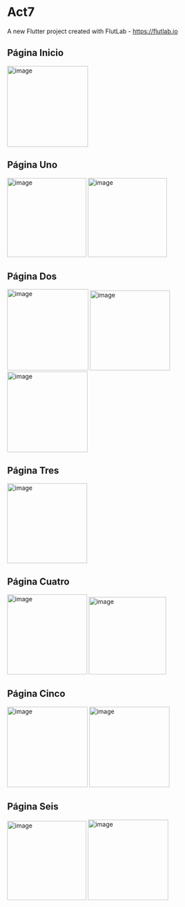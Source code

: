 # Act7

A new Flutter project created with FlutLab - https://flutlab.io

## Página Inicio
<img width="187" alt="image" src="https://github.com/user-attachments/assets/27fa3dfd-eae6-4b0e-b9db-c6fca5ed8d19" />


## Página Uno
<img width="183" alt="image" src="https://github.com/user-attachments/assets/bcff249f-ff2b-43d6-af2a-a4ca9154fa2a" />
<img width="183" alt="image" src="https://github.com/user-attachments/assets/346fe72e-806c-4f3c-bf3f-f7e2c60ba61c" />


## Página Dos
<img width="188" alt="image" src="https://github.com/user-attachments/assets/66f93544-2500-4fde-b330-6200c9a2fbbc" />
<img width="185" alt="image" src="https://github.com/user-attachments/assets/e32bf96a-a314-41d5-a703-49d7e79a23f2" />
<img width="186" alt="image" src="https://github.com/user-attachments/assets/3b18d6c3-cd1a-45a4-a76e-09b260f9f0d0" />


## Página Tres
<img width="185" alt="image" src="https://github.com/user-attachments/assets/854fa1c2-f337-4065-b2df-0052ebe943b8" />


## Página Cuatro
<img width="185" alt="image" src="https://github.com/user-attachments/assets/04c403e7-1b2d-41be-b837-1910cdb47f1f" />
<img width="179" alt="image" src="https://github.com/user-attachments/assets/7c6d0282-8922-4b04-aa41-5d037e14c810" />

## Página Cinco
<img width="186" alt="image" src="https://github.com/user-attachments/assets/f9bc6cd4-899b-40a2-bb7e-1fe1478ec220" />
<img width="186" alt="image" src="https://github.com/user-attachments/assets/b2243532-4057-46b8-abff-98c1e32f23c2" />


## Página Seis
<img width="183" alt="image" src="https://github.com/user-attachments/assets/5ae21bdd-9efa-439d-ab2a-a57d098273f0" />
<img width="186" alt="image" src="https://github.com/user-attachments/assets/4484ec1d-fdd4-489d-90d8-22c3aa0c6f18" />




